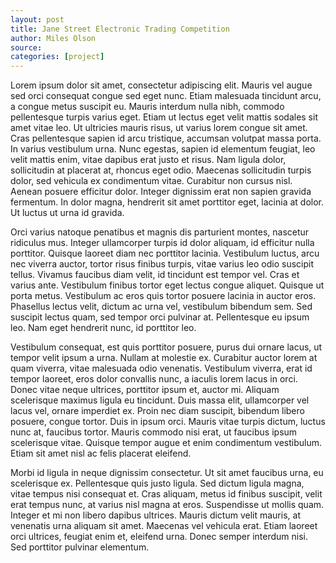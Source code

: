 ```yaml
---
layout: post
title: Jane Street Electronic Trading Competition
author: Miles Olson
source: 
categories: [project]
---
```


Lorem ipsum dolor sit amet, consectetur adipiscing elit. Mauris vel augue sed orci consequat congue sed eget nunc. Etiam malesuada tincidunt arcu, a congue metus suscipit eu. Mauris interdum nulla nibh, commodo pellentesque turpis varius eget. Etiam ut lectus eget velit mattis sodales sit amet vitae leo. Ut ultricies mauris risus, ut varius lorem congue sit amet. Cras pellentesque sapien id arcu tristique, accumsan volutpat massa porta. In varius vestibulum urna. Nunc egestas, sapien id elementum feugiat, leo velit mattis enim, vitae dapibus erat justo et risus. Nam ligula dolor, sollicitudin at placerat at, rhoncus eget odio. Maecenas sollicitudin turpis dolor, sed vehicula ex condimentum vitae. Curabitur non cursus nisl. Aenean posuere efficitur dolor. Integer dignissim erat non sapien gravida fermentum. In dolor magna, hendrerit sit amet porttitor eget, lacinia at dolor. Ut luctus ut urna id gravida.

Orci varius natoque penatibus et magnis dis parturient montes, nascetur ridiculus mus. Integer ullamcorper turpis id dolor aliquam, id efficitur nulla porttitor. Quisque laoreet diam nec porttitor lacinia. Vestibulum luctus, arcu nec viverra auctor, tortor risus finibus turpis, vitae varius leo odio suscipit tellus. Vivamus faucibus diam velit, id tincidunt est tempor vel. Cras et varius ante. Vestibulum finibus tortor eget lectus congue aliquet. Quisque ut porta metus. Vestibulum ac eros quis tortor posuere lacinia in auctor eros. Phasellus lectus velit, dictum ac urna vel, vestibulum bibendum sem. Sed suscipit lectus quam, sed tempor orci pulvinar at. Pellentesque eu ipsum leo. Nam eget hendrerit nunc, id porttitor leo.

Vestibulum consequat, est quis porttitor posuere, purus dui ornare lacus, ut tempor velit ipsum a urna. Nullam at molestie ex. Curabitur auctor lorem at quam viverra, vitae malesuada odio venenatis. Vestibulum viverra, erat id tempor laoreet, eros dolor convallis nunc, a iaculis lorem lacus in orci. Donec vitae neque ultrices, porttitor ipsum et, auctor mi. Aliquam scelerisque maximus ligula eu tincidunt. Duis massa elit, ullamcorper vel lacus vel, ornare imperdiet ex. Proin nec diam suscipit, bibendum libero posuere, congue tortor. Duis in ipsum orci. Mauris vitae turpis dictum, luctus nunc at, faucibus tortor. Mauris commodo nisi erat, ut faucibus ipsum scelerisque vitae. Quisque tempor augue et enim condimentum vestibulum. Etiam sit amet nisl ac felis placerat eleifend.

Morbi id ligula in neque dignissim consectetur. Ut sit amet faucibus urna, eu scelerisque ex. Pellentesque quis justo ligula. Sed dictum ligula magna, vitae tempus nisi consequat et. Cras aliquam, metus id finibus suscipit, velit erat tempus nunc, at varius nisl magna at eros. Suspendisse ut mollis quam. Integer et mi non libero dapibus ultrices. Mauris dictum velit mauris, at venenatis urna aliquam sit amet. Maecenas vel vehicula erat. Etiam laoreet orci ultrices, feugiat enim et, eleifend urna. Donec semper interdum nisi. Sed porttitor pulvinar elementum.
